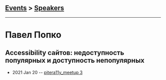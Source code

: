 ## [Events](../README.md) > [Speakers](../speakers.md)
---

# Павел Попко

## Accessibility сайтов: недоступность популярных и доступность непопулярных
- 2021 Jan 20 -- [pitera11y_meetup 3](https://www.youtube.com/watch?v=LIi-fRukS1Y&t=2290s)    
